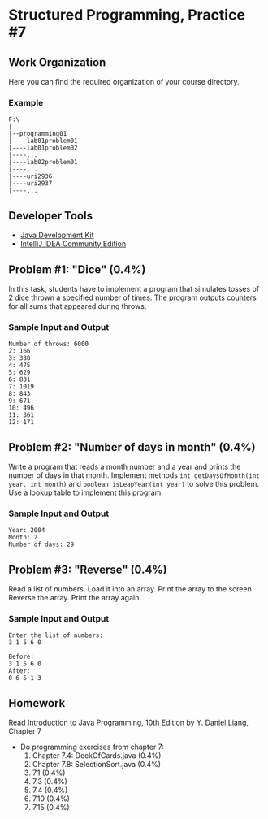 Structured Programming, Practice #7
===================================

## Work Organization

Here you can find the required organization of your course directory.

### Example

```
F:\
|
|--programming01
|----lab01problem01
|----lab01problem02
|----...
|----lab02problem01
|----...
|----uri2936
|----uri2937
|----...
```

## Developer Tools

* [Java Development Kit](https://www.oracle.com/technetwork/java/javase/downloads/jdk12-downloads-5295953.html)
* [IntelliJ IDEA Community Edition](https://www.jetbrains.com/idea/)

## Problem #1: "Dice" (0.4%)

In this task, students have to implement a program that simulates tosses of 2 dice thrown a specified number of times. The
program outputs counters for all sums that appeared during throws.

### Sample Input and Output

```
Number of throws: 6000
2: 166
3: 338
4: 475
5: 629
6: 831
7: 1019
8: 843
9: 671
10: 496
11: 361
12: 171
```

## Problem #2: "Number of days in month" (0.4%)

Write a program that reads a month number and a year and prints the number of days in that month.
Implement methods `int getDaysOfMonth(int year, int month)` and `boolean isLeapYear(int year)` to solve this
problem. Use a lookup table to implement this program.

### Sample Input and Output

```
Year: 2004
Month: 2
Number of days: 29
```

## Problem #3: "Reverse" (0.4%)

Read a list of numbers. Load it into an array. Print the array to the screen. Reverse the array. Print the array again.


### Sample Input and Output

```
Enter the list of numbers:
3 1 5 6 0

Before:
3 1 5 6 0
After:
0 6 5 1 3
```

## Homework

Read Introduction to Java Programming, 10th Edition by Y. Daniel Liang, Chapter 7

* Do programming exercises from chapter 7:
  1. Chapter 7.4: DeckOfCards.java (0.4%)
  2. Chapter 7.8: SelectionSort.java (0.4%)
  3. 7.1 (0.4%)
  4. 7.3 (0.4%)
  5. 7.4 (0.4%)
  6. 7.10 (0.4%)
  7. 7.15 (0.4%)
